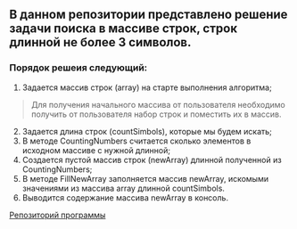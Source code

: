 ## В данном репозитории представлено решение задачи поиска в массиве строк, строк длинной не более 3 символов.

### Порядок решеия следующий:
1. Задается массив строк (array) на старте выполнения алгоритма; 
> Для получения начального массива от пользователя необходимо получить от пользователя набор строк и поместить их в массив.
2. Задается длина строк (countSimbols), которые мы будем искать;
3. В методе CountingNumbers считается сколько элементов в исходном массиве с нужной длинной;
4. Создается пустой массив строк (newArray) длинной полученной из CountingNumbers;
5. В методе FillNewArray заполняется массив newArray, искомыми значениями из массива array длинной countSimbols.
6. Выводится содержание массива newArray в консоль.

[Репозиторий программы](https://github.com/EvgenyVolenko/Introduction_to_development.git "Адрес репозитория")